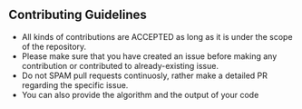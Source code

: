 ## Contributing Guidelines

* All kinds of contributions are ACCEPTED as long as it is under the scope of the repository.
* Please make sure that you have created an issue before making any contribution or contributed to already-existing issue.
* Do not SPAM pull requests continuosly, rather make a detailed PR regarding the specific issue.
* You can also provide the algorithm and the output of your code
